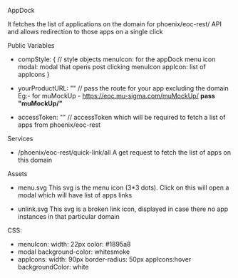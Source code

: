 AppDock

It fetches the list of applications on the domain for phoenix/eoc-rest/ API and allows redirection to those apps on a single click

Public Variables

 - compStyle: { // style objects
        menuIcon: for the appDock menu icon 
        modal: modal that opens post clicking menuIcon
        appIcon: list of appIcons
    }

 - yourProductURL: "" // pass the route for your app excluding the domain
    Eg:- for muMockUp - https://eoc.mu-sigma.com/muMockUp/  <b>pass "muMockUp/" </b>
 
 - accessToken: "" // accessToken which will be required to fetch a list of apps from phoenix/eoc-rest
 
 
Services

 - /phoenix/eoc-rest/quick-link/all
    A get request to fetch the list of apps on this domain
 
Assets

 - menu.svg
    This svg is the menu icon (3*3 dots). Click on this will open a modal which will have list of apps links
    
 - unlink.svg
    This svg is a broken link icon, displayed in case there no app instances in that particular domain
    
CSS: 
 - menuIcon: 
    width: 22px
    color: #1895a8
 - modal 
    background-color: whitesmoke
 - appIcons:
    width: 90px
    border-radius: 50px
   appIcons:hover
    backgroundColor: white
    